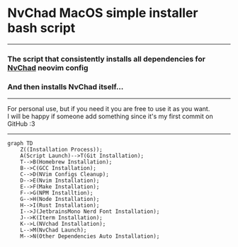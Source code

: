 # NvChad MacOS simple installer bash script
---
### The script that consistently installs all dependencies for [NvChad](https://nvchad.com) neovim config
### And then installs NvChad itself...
---
For personal use, but if you need it you are free to use it as you want.  
I will be happy if someone add something since it's my first commit on GitHub :3 

---


```mermaid
graph TD
    Z((Installation Process));
    A(Script Launch)-->T(Git Installation);
    T-->B(Homebrew Installation);
    B-->C(GCC Installation);
    C-->D(NVim Configs Cleanup);
    D-->E(Nvim Installation);
    E-->F(Make Installation);
    F-->G(NPM Installtion);
    G-->H(Node Installation);
    H-->I(Rust Installation);
    I-->J(JetbrainsMono Nerd Font Installation);
    J-->K(Iterm Installation);
    K-->L(NVchad Installation);
    L-->M(NvChad Launch);
    M-->N(Other Dependencies Auto Installation);
```
